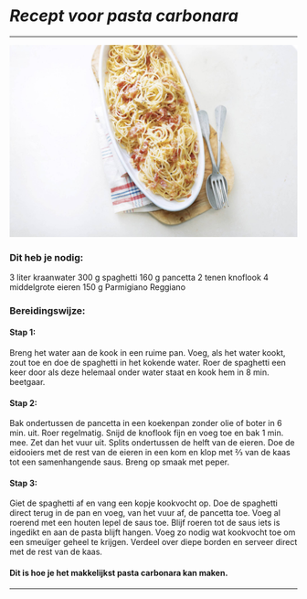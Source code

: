 # *Recept voor pasta carbonara*
---
![alt text](Pasta.jpeg) 

### **Dit heb je nodig:** 
 3 liter kraanwater 
 300 g spaghetti 
 160 g pancetta 
 2 tenen knoflook 
 4 middelgrote eieren 
 150 g Parmigiano Reggiano

 ### **Bereidingswijze:**
 #### Stap 1:
 Breng het water aan de kook in een ruime pan. Voeg, als het water kookt, zout toe en doe de spaghetti in het kokende water. Roer de spaghetti een keer door als deze helemaal onder water staat en kook hem in 8 min. beetgaar.

 #### Stap 2: 
 Bak ondertussen de pancetta in een koekenpan zonder olie of boter in 6 min. uit. Roer regelmatig. Snijd de knoflook fijn en voeg toe en bak 1 min. mee. Zet dan het vuur uit. Splits ondertussen de helft van de eieren. Doe de eidooiers met de rest van de eieren in een kom en klop met ⅔ van de kaas tot een samenhangende saus. Breng op smaak met peper.
 
 #### Stap 3:
 Giet de spaghetti af en vang een kopje kookvocht op. Doe de spaghetti direct terug in de pan en voeg, van het vuur af, de pancetta toe. Voeg al roerend met een houten lepel de saus toe. Blijf roeren tot de saus iets is ingedikt en aan de pasta blijft hangen. Voeg zo nodig wat kookvocht toe om een smeuïger geheel te krijgen. Verdeel over diepe borden en serveer direct met de rest van de kaas.

 #### Dit is hoe je het makkelijkst pasta carbonara kan maken. 
 --- 